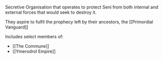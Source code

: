 Secretive Organisation that operates to protect Seni from both internal and external forces that would seek to destroy it.

They aspire to fulfil the prophecy left by their ancestors, the [[Primordial Vanguard]]

Includes select members of:
- [[The Commune]]
- [[Ymerodrol Empire]]